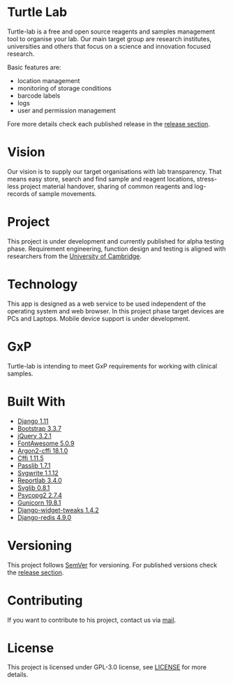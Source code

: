 # Turtle Lab
Turtle-lab is a free and open source reagents and samples management tool to organise your lab. 
Our main target group are research institutes, universities and others that focus on a science and innovation focused research. 

Basic features are:

- location management
- monitoring of storage conditions
- barcode labels 
- logs
- user and permission management 

Fore more details check each published release in the [release section](https://github.com/enricoba/turtle-lab/releases).

# Vision
Our vision is to supply our target organisations with lab transparency. That means easy store, search and
find sample and reagent locations, stress-less project material handover, sharing of common 
reagents and log-records of sample movements. 

# Project 
This project is under development and currently published for alpha testing phase. 
Requirement engineering, function design and testing is aligned with researchers from 
the [University of Cambridge](https://www.path.cam.ac.uk/).  

# Technology
This app is designed as a web service to be used independent of the operating system and web browser. 
In this project phase target devices are PCs and Laptops. Mobile device support is under development.

# GxP
Turtle-lab is intending to meet GxP requirements for working with clinical samples.  

# Built With
* [Django 1.11](https://www.djangoproject.com/)
* [Bootstrap 3.3.7](https://getbootstrap.com/docs/3.3/)
* [jQuery 3.2.1](https://jquery.com/)
* [FontAwesome 5.0.9](https://fontawesome.com/)
* [Argon2-cffi 18.1.0](https://argon2-cffi.readthedocs.io/en/stable/)
* [Cffi 1.11.5](https://cffi.readthedocs.io/en/latest/)
* [Passlib 1.7.1](https://passlib.readthedocs.io/en/stable/)
* [Svgwrite 1.1.12](https://github.com/mozman/svgwrite)
* [Reportlab 3.4.0](https://www.reportlab.com/opensource/)
* [Svglib 0.8.1](https://github.com/deeplook/svglib)
* [Psycopg2 2.7.4](https://pypi.org/project/psycopg2/)
* [Gunicorn 19.8.1](https://github.com/benoitc/gunicorn)
* [Django-widget-tweaks 1.4.2](https://github.com/jazzband/django-widget-tweaks)
* [Django-redis 4.9.0](https://niwinz.github.io/django-redis/latest/)

# Versioning
This project follows [SemVer](https://semver.org/) for versioning. 
For published versions check the [release section](https://github.com/enricoba/turtle-lab/releases).

# Contributing 
If you want to contribute to his project, contact us via [mail](mailto:info@turtle-lab.org).

# License 
This project is licensed under GPL-3.0 license, see [LICENSE](LICENSE) for more details.
